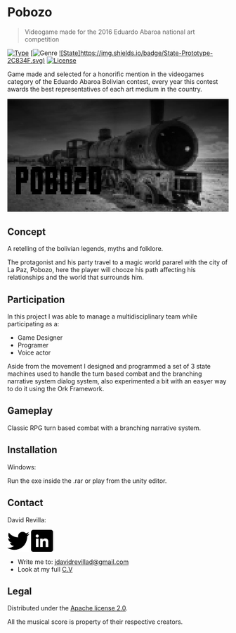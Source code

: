 # Pobozo
> Videogame made for the 2016 Eduardo Abaroa national art competition

[![Type](https://img.shields.io/badge/Type-Videogame-B67D3D.svg)](https://github.com/ZLTM/Taki)
[![Genre](https://img.shields.io/badge/Genre-Narrative-FFD5A6.svg)
[![State]https://img.shields.io/badge/State-Prototype-2C834F.svg)](https://packagist.org/packages/phpunit/phpunit)
[![License](https://img.shields.io/badge/License-Apache%202--0-343E7D.svg)](https://packagist.org/packages/phpunit/phpunit)



Game made and selected for a honorific mention in the videogames category of the Eduardo Abaroa Bolivian contest, every year this contest awards the best representatives of each art medium in the country.

![](logo-pobozo.jpg)

## Concept

A retelling of the bolivian legends, myths and folklore.

The protagonist and his party travel to a magic world pararel with the city of La Paz, Pobozo, here the player will chooze his path affecting his relationships and the world that surrounds him.

## Participation

In this project I was able to manage a multidisciplinary team while participating as a:

* Game Designer
* Programer
* Voice actor

Aside from the movement I designed and programmed a set of 3 state machines used to handle the turn based combat and the branching narrative system dialog system, also experimented a bit with an easyer way to do it using the Ork Framework.

## Gameplay

Classic RPG turn based combat with a branching narrative system.

## Installation

Windows:

Run the exe inside the .rar or play from the unity editor.

## Contact

David Revilla:

<a href="https://twitter.com/ZLTM_david" target="_blank">
  <img width="50" height="50" border="0" align="center"  src="twitter-logo.jpg"></a>
<a href="https://www.linkedin.com/in/zolutr/" target="_blank">
  <img width="50" height="50" border="0" align="center"  src="linkedin-logo.png"></a>

* Write me to: jdavidrevillad@gmail.com
* Look at my full [C.V](https://drive.google.com/drive/folders/0B9XODKe51qg8aFFXRE9aNE15QWc?usp=sharing)

## Legal

Distributed under the [Apache license 2.0](https://choosealicense.com/licenses/apache-2.0/). 

All the musical score is property of their respective creators.